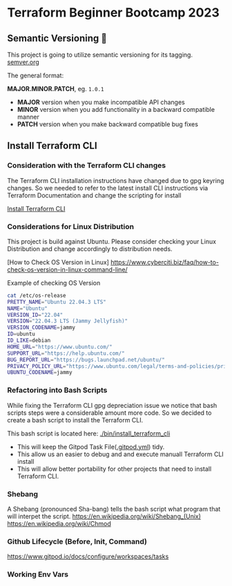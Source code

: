 # Terraform Beginner Bootcamp 2023

## Semantic Versioning :mage:

This project is going to utilize semantic versioning for its tagging.
[semver.org](https://semver.org/)

The general format:

**MAJOR.MINOR.PATCH**, eg. `1.0.1`

- **MAJOR** version when you make incompatible API changes
- **MINOR** version when you add functionality in a backward compatible manner
- **PATCH** version when you make backward compatible bug fixes

## Install Terraform CLI

### Consideration with the Terraform CLI changes
The Terraform CLI installation instructions have changed due to gpg keyring changes. So we needed to refer to the latest install CLI instructions via Terraform Documentation and change the scripting for install

[Install Terraform CLI](https://developer.hashicorp.com/terraform/tutorials/aws-get-started/install-cli)


### Considerations for Linux Distribution


This project is build against Ubuntu. Please consider checking your Linux Distribution and change accordingly to distribution needs.

[How to Check OS Version in Linux]
https://www.cyberciti.biz/faq/how-to-check-os-version-in-linux-command-line/

Example of checking OS Version

```sh
cat /etc/os-release
PRETTY_NAME="Ubuntu 22.04.3 LTS"
NAME="Ubuntu"
VERSION_ID="22.04"
VERSION="22.04.3 LTS (Jammy Jellyfish)"
VERSION_CODENAME=jammy
ID=ubuntu
ID_LIKE=debian
HOME_URL="https://www.ubuntu.com/"
SUPPORT_URL="https://help.ubuntu.com/"
BUG_REPORT_URL="https://bugs.launchpad.net/ubuntu/"
PRIVACY_POLICY_URL="https://www.ubuntu.com/legal/terms-and-policies/privacy-policy"
UBUNTU_CODENAME=jammy
```


### Refactoring into Bash Scripts

While fixing the Terraform CLI gpg depreciation issue we notice that bash scripts steps were a considerable amount more code. So we decided to create a bash script to install the Terraform CLI.

This bash script is located here: [./bin/install_terraform_cli](./bin/install_terraform_cli.sh)
- This will keep the Gitpod Task File([.gitpod.yml](.gitpod.yml)) tidy.
- This allow us an easier to debug and and execute manuall Terraform CLI install
- This will allow better portability for other projects that need to install Terraform CLI.


### Shebang 

A Shebang (pronounced Sha-bang) tells the bash script what program that will interpet the script.
https://en.wikipedia.org/wiki/Shebang_(Unix)
https://en.wikipedia.org/wiki/Chmod

### Github Lifecycle (Before, Init, Command)
https://www.gitpod.io/docs/configure/workspaces/tasks


### Working Env Vars